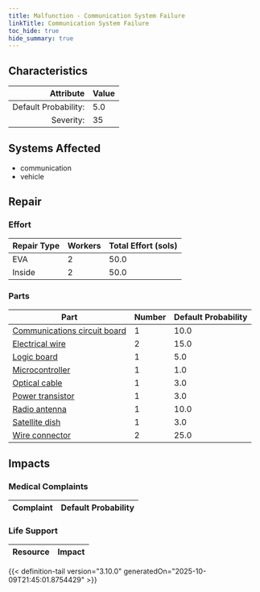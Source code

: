 ```yaml
---
title: Malfunction - Communication System Failure
linkTitle: Communication System Failure
toc_hide: true
hide_summary: true
---
```

<!-- This is generated by the MarsSim HelpGenertor, do not edit. -->

## Characteristics

| Attribute      | Value |
|--------:|:------|
|Default Probability:|5.0|
|Severity:|35|

## Systems Affected 
- communication
- vehicle

## Repair

### Effort
|Repair Type|Workers|Total Effort (sols)|
|---|---|---|
|EVA|2|50.0|
|Inside|2|50.0|

### Parts
|Part|Number|Default Probability|
|---|---|---|
|[Communications circuit board](/docs/definitions/part/communications-circuit-board)|1|10.0|
|[Electrical wire](/docs/definitions/part/electrical-wire)|2|15.0|
|[Logic board](/docs/definitions/part/logic-board)|1|5.0|
|[Microcontroller](/docs/definitions/part/microcontroller)|1|1.0|
|[Optical cable](/docs/definitions/part/optical-cable)|1|3.0|
|[Power transistor](/docs/definitions/part/power-transistor)|1|3.0|
|[Radio antenna](/docs/definitions/part/radio-antenna)|1|10.0|
|[Satellite dish](/docs/definitions/part/satellite-dish)|1|3.0|
|[Wire connector](/docs/definitions/part/wire-connector)|2|25.0|

## Impacts

### Medical Complaints
|Complaint|Default Probability|
|---|---|

### Life Support
|Resource|Impact|
|---|---|


{{< definition-tail version="3.10.0" generatedOn="2025-10-09T21:45:01.8754429" >}}

